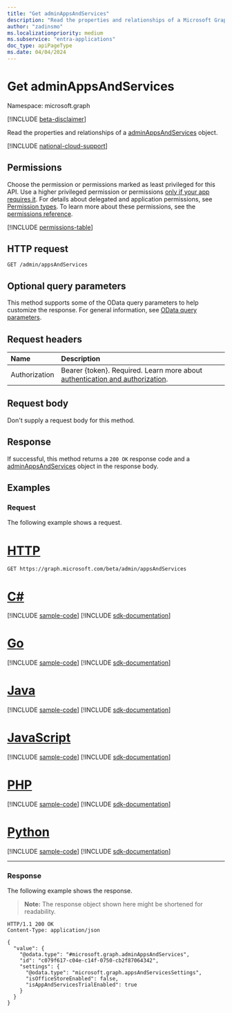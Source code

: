 ```yaml
---
title: "Get adminAppsAndServices"
description: "Read the properties and relationships of a Microsoft Graph adminAppsAndServices object."
author: "zadinsmo"
ms.localizationpriority: medium
ms.subservice: "entra-applications"
doc_type: apiPageType
ms.date: 04/04/2024
---
```


# Get adminAppsAndServices
Namespace: microsoft.graph

[!INCLUDE [beta-disclaimer](../../includes/beta-disclaimer.md)]

Read the properties and relationships of a [adminAppsAndServices](../resources/adminappsandservices.md) object.

[!INCLUDE [national-cloud-support](../../includes/global-only.md)]

## Permissions
Choose the permission or permissions marked as least privileged for this API. Use a higher privileged permission or permissions [only if your app requires it](/graph/permissions-overview#best-practices-for-using-microsoft-graph-permissions). For details about delegated and application permissions, see [Permission types](/graph/permissions-overview#permission-types). To learn more about these permissions, see the [permissions reference](/graph/permissions-reference).

<!-- { "blockType": "permissions", "name": "adminappsandservices_get" } -->
[!INCLUDE [permissions-table](../includes/permissions/adminappsandservices-get-permissions.md)]

## HTTP request

<!-- {
  "blockType": "ignored"
}
-->
``` http
GET /admin/appsAndServices
```

## Optional query parameters
This method supports some of the OData query parameters to help customize the response. For general information, see [OData query parameters](/graph/query-parameters).

## Request headers
|Name|Description|
|:---|:---|
|Authorization|Bearer {token}. Required. Learn more about [authentication and authorization](/graph/auth/auth-concepts).|

## Request body
Don't supply a request body for this method.

## Response

If successful, this method returns a `200 OK` response code and a [adminAppsAndServices](../resources/adminappsandservices.md) object in the response body.

## Examples

### Request
The following example shows a request.
# [HTTP](#tab/http)
<!-- {
  "blockType": "request",
  "name": "get_adminappsandservices"
}
-->
``` http
GET https://graph.microsoft.com/beta/admin/appsAndServices
```

# [C#](#tab/csharp)
[!INCLUDE [sample-code](../includes/snippets/csharp/get-adminappsandservices-csharp-snippets.md)]
[!INCLUDE [sdk-documentation](../includes/snippets/snippets-sdk-documentation-link.md)]

# [Go](#tab/go)
[!INCLUDE [sample-code](../includes/snippets/go/get-adminappsandservices-go-snippets.md)]
[!INCLUDE [sdk-documentation](../includes/snippets/snippets-sdk-documentation-link.md)]

# [Java](#tab/java)
[!INCLUDE [sample-code](../includes/snippets/java/get-adminappsandservices-java-snippets.md)]
[!INCLUDE [sdk-documentation](../includes/snippets/snippets-sdk-documentation-link.md)]

# [JavaScript](#tab/javascript)
[!INCLUDE [sample-code](../includes/snippets/javascript/get-adminappsandservices-javascript-snippets.md)]
[!INCLUDE [sdk-documentation](../includes/snippets/snippets-sdk-documentation-link.md)]

# [PHP](#tab/php)
[!INCLUDE [sample-code](../includes/snippets/php/get-adminappsandservices-php-snippets.md)]
[!INCLUDE [sdk-documentation](../includes/snippets/snippets-sdk-documentation-link.md)]

# [Python](#tab/python)
[!INCLUDE [sample-code](../includes/snippets/python/get-adminappsandservices-python-snippets.md)]
[!INCLUDE [sdk-documentation](../includes/snippets/snippets-sdk-documentation-link.md)]

---

### Response
The following example shows the response.
>**Note:** The response object shown here might be shortened for readability.
<!-- {
  "blockType": "response",
  "truncated": true,
  "@odata.type": "microsoft.graph.adminAppsAndServices"
}
-->
``` http
HTTP/1.1 200 OK
Content-Type: application/json

{
  "value": {
    "@odata.type": "#microsoft.graph.adminAppsAndServices",
    "id": "c079f617-c04e-c14f-0750-cb2f87064342",
    "settings": {
      "@odata.type": "microsoft.graph.appsAndServicesSettings",
      "isOfficeStoreEnabled": false,
      "isAppAndServicesTrialEnabled": true
    }
  }
}
```

